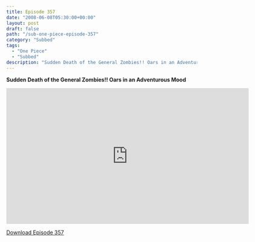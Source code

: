 ```yaml
---
title: Episode 357
date: "2008-06-08T05:30:00+00:00"
layout: post
draft: false
path: "/sub-one-piece-episode-357"
category: "Subbed"
tags:
  - "One Piece"
  - "Subbed"
description: "Sudden Death of the General Zombies!! Oars in an Adventurous Mood"
---
```


**Sudden Death of the General Zombies!! Oars in an Adventurous Mood**

<iframe width="640" height="360" src="https://www.rapidvideo.com/e/FXV0JPLEL5" frameborder="0" marginwidth=0 marginheight=0 scrolling=no allowfullscreen></iframe>

<a href="http://ouo.io/qs/eCodkFEQ?s=https://rapidvid.to/d/https://www.rapidvideo.com/e/FXV0JPLEL5">Download Episode 357</a>
